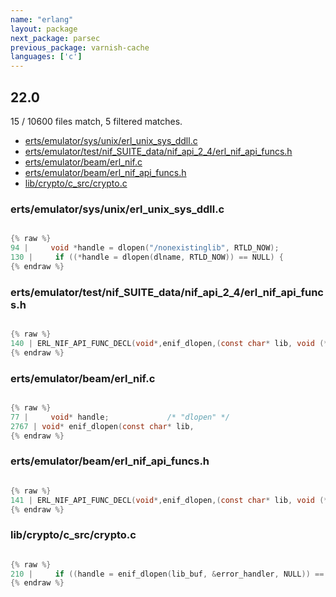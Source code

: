 ```yaml
---
name: "erlang"
layout: package
next_package: parsec
previous_package: varnish-cache
languages: ['c']
---
```

## 22.0
15 / 10600 files match, 5 filtered matches.

 - [erts/emulator/sys/unix/erl_unix_sys_ddll.c](#ertsemulatorsysunixerl_unix_sys_ddllc)
 - [erts/emulator/test/nif_SUITE_data/nif_api_2_4/erl_nif_api_funcs.h](#ertsemulatortestnif_suite_datanif_api_2_4erl_nif_api_funcsh)
 - [erts/emulator/beam/erl_nif.c](#ertsemulatorbeamerl_nifc)
 - [erts/emulator/beam/erl_nif_api_funcs.h](#ertsemulatorbeamerl_nif_api_funcsh)
 - [lib/crypto/c_src/crypto.c](#libcryptoc_srccryptoc)

### erts/emulator/sys/unix/erl_unix_sys_ddll.c

```c

{% raw %}
94 |     void *handle = dlopen("/nonexistinglib", RTLD_NOW);
130 |     if ((*handle = dlopen(dlname, RTLD_NOW)) == NULL) {
{% endraw %}

```
### erts/emulator/test/nif_SUITE_data/nif_api_2_4/erl_nif_api_funcs.h

```c

{% raw %}
140 | ERL_NIF_API_FUNC_DECL(void*,enif_dlopen,(const char* lib, void (*err_handler)(void*,const char*), void* err_arg));
{% endraw %}

```
### erts/emulator/beam/erl_nif.c

```c

{% raw %}
77 |     void* handle;             /* "dlopen" */
2767 | void* enif_dlopen(const char* lib,
{% endraw %}

```
### erts/emulator/beam/erl_nif_api_funcs.h

```c

{% raw %}
141 | ERL_NIF_API_FUNC_DECL(void*,enif_dlopen,(const char* lib, void (*err_handler)(void*,const char*), void* err_arg));
{% endraw %}

```
### lib/crypto/c_src/crypto.c

```c

{% raw %}
210 |     if ((handle = enif_dlopen(lib_buf, &error_handler, NULL)) == NULL)
{% endraw %}

```
